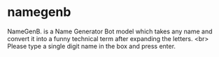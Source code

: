 # namegenb
NameGenB. is a Name Generator Bot model which takes any name and convert it into a funny technical term after expanding the letters. &lt;br> Please type a single digit name in the box and press enter.
